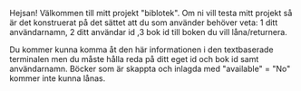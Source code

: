 Hejsan! Välkommen till mitt projekt "biblotek". Om ni vill testa mitt projekt så är det konstruerat på det sättet att du som använder behöver veta:
 1 ditt användarnamn, 2 ditt användar id ,3 bok id till boken du vill låna/returnera.

 Du kommer kunna komma åt den här informationen i den textbaserade terminalen men du måste hålla reda på ditt eget id och bok id samt användarnamn.
 Böcker som är skappta och inlagda med "available" = "No" kommer inte kunna lånas.
